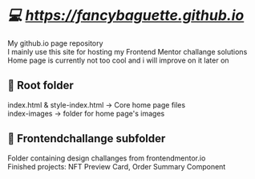 # ***💻 https://fancybaguette.github.io***
My github.io page repository<br>
I mainly use this site for hosting my Frontend Mentor challange solutions<br>
Home page is currently not too cool and i will improve on it later on

## **📁 Root folder**
index.html & style-index.html -> Core home page files<br>
index-images -> folder for home page's images

## **📁 Frontendchallange subfolder**
Folder containing design challanges from frontendmentor.io<br>
Finished projects: NFT Preview Card, Order Summary Component
